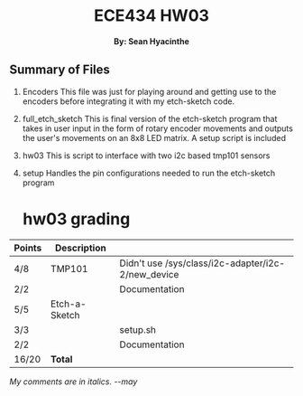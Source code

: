# <center> ECE434 HW03
#### <center> By: Sean Hyacinthe

## Summary of Files

1. Encoders
    This file was just for playing around and getting use to the encoders before integrating it with my etch-sketch code.

2. full_etch_sketch
    This is final version of the etch-sketch program that takes in user input in the form of rotary encoder movements and outputs the user's movements on an 8x8 LED matrix. A setup script is included

3. hw03
    This is script to interface with two i2c based tmp101 sensors

4. setup
    Handles the pin configurations needed to run the etch-sketch program

    # hw03 grading

| Points      | Description | |
| ----------- | ----------- |-|
|  4/8 | TMP101 | Didn't use /sys/class/i2c-adapter/i2c-2/new_device 
|  2/2 |   | Documentation 
|  5/5 | Etch-a-Sketch
|  3/3 |   | setup.sh
|  2/2 |   | Documentation
| 16/20 | **Total**

*My comments are in italics. --may*
